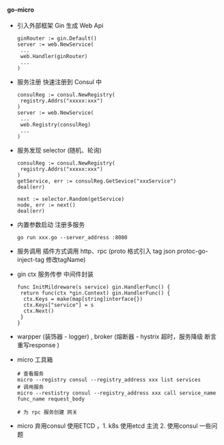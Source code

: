 #### go-micro

- 引入外部框架 Gin 生成 Web Api

  ```
  ginRouter := gin.Default()
  server := web.NewService(
   ...
   web.Handler(ginRouter)
   ...
  )
  ```

- 服务注册 快速注册到 Consul 中

  ```
  consulReg := consul.NewRegistry(
   registry.Addrs("xxxxx:xxx")
  )
  server := web.NewService(
   ...
   web.Registry(consulReg)
   ...
  )
  ```

- 服务发现 selector (随机、轮询)

  ```
  consulReg := consul.NewRegistry(
   registry.Addrs("xxxxx:xxx")
  )
  getService, err := consulReg.GetSevice("xxxService")
  deal(err)
  
  next := selector.Random(getService)
  node, err := next()
  deal(err)
  ```

- 内置参数启动 注册多服务

  ```
  go run xxx.go --server_address :8080
  ```

- 服务调用 插件方式调用 http、rpc (proto 格式引入 tag json protoc-go-inject-tag 修改tagName)

- gin ctx 服务传参 中间件封装

  ```
  func InitMildreware(s service) gin.HandlerFunc() {
   return func(ctx *gin.Context) gin.HandlerFunc() {
    ctx.Keys = make(map[string]interface{})
    ctx.Keys["service"] = s
    ctx.Next()
   }
  }
  ```

- warpper (装饰器 - logger) , broker (熔断器 - hystrix 超时，服务降级 断言重写response )

- micro 工具箱

  ```
  # 查看服务
  micro --registry consul --registry_address xxx list services 
  # 调用服务
  micro --restistry consul --registry_address xxx call service_name func_name request_body
  
  # 为 rpc 服务创建 网关
  ```

- micro 弃用consul 使用ETCD ，1. k8s 使用etcd 主流 2. 使用consul 一些问题

